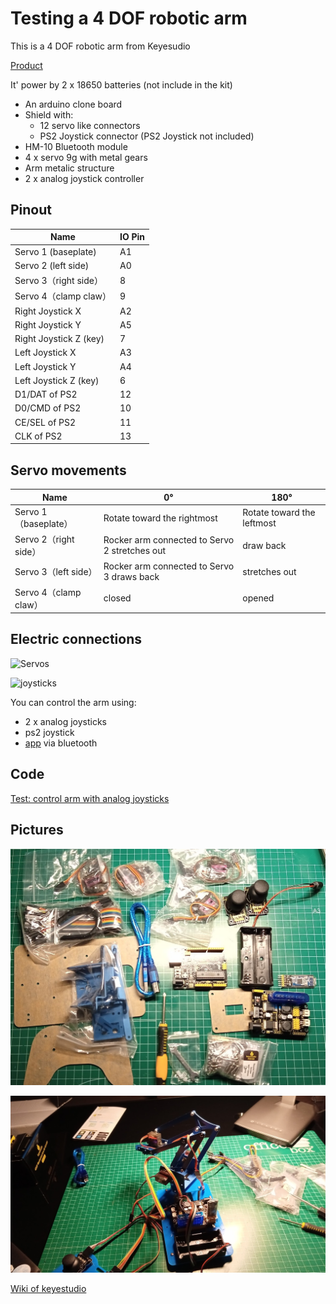 # Testing a 4 DOF robotic arm

This is a 4 DOF robotic arm from Keyesudio

[Product](https://es.aliexpress.com/item/32960656995.html)

It' power by 2 x 18650 batteries (not include in the kit)

* An arduino clone board
* Shield with:
    * 12 servo like connectors
    * PS2 Joystick connector (PS2 Joystick not included)
* HM-10 Bluetooth module
* 4 x servo 9g with metal gears
* Arm metalic structure
* 2 x analog joystick controller


## Pinout

Name|IO Pin
---|---
Servo 1 (baseplate)|	A1
Servo 2 (left side)|	A0
Servo 3（right side）|	8
Servo 4（clamp claw）|	9
Right Joystick X|	A2
Right Joystick Y|	A5
Right Joystick Z (key)|	7
Left Joystick X|	A3
Left Joystick Y|	A4
Left Joystick Z (key)|	6
D1/DAT of PS2|	12
D0/CMD of PS2|	10
CE/SEL of PS2|	11
CLK of PS2|	13


## Servo movements

Name|	0°|	180°
---|---|---
Servo 1（baseplate）|	Rotate toward the rightmost|	Rotate toward the leftmost
Servo 2（right side）|	Rocker arm connected to Servo 2 stretches out|	draw back
Servo 3（left side）|	Rocker arm connected to Servo 3 draws back|	stretches out
|Servo 4（clamp claw）|	closed|	opened

## Electric connections

![Servos](https://wiki.keyestudio.com/images/thumb/3/3e/0488-53.png/500px-0488-53.png)

![joysticks](https://wiki.keyestudio.com/images/thumb/7/7f/0488-65.png/500px-0488-65.png)


You can control the arm using:
* 2 x analog joysticks
* ps2 joystick
* [app](https://play.google.com/store/apps/details?id=com.keyestudio.keyes_arm_123) via bluetooth

## Code

[Test: control arm with analog joysticks](./codigo/test_arm_joystick.ino)

## Pictures

![Kit content](./images/kit.jpg)

![Building step 4](./images/Building4.jpg)

[Wiki of keyestudio](https://wiki.keyestudio.com/KS0488_Keyestudio_4DOF_Robot_Arm_DIY_Kit_V2.0_for_Arduino)
